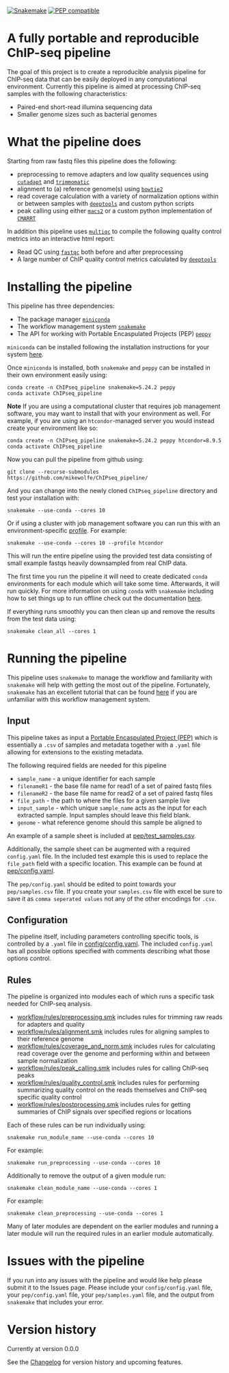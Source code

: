 [![Snakemake](https://img.shields.io/badge/snakemake-≥5.24.2-brightgreen.svg)](https://snakemake.bitbucket.io) [![PEP compatible](http://pepkit.github.io/img/PEP-compatible-green.svg)](http://pepkit.github.io)
# A fully portable and reproducible ChIP-seq pipeline

The goal of this project is to create a reproducible analysis pipeline for ChIP-seq data 
that can be easily deployed in any computational environment. Currently this pipeline is
aimed at processing ChIP-seq samples with the following 
characteristics:

- Paired-end short-read illumina sequencing data
- Smaller genome sizes such as bacterial genomes

# What the pipeline does
Starting from raw fastq files this pipeline does the following:

- preprocessing to remove adapters and low quality sequences using [`cutadapt`](https://cutadapt.readthedocs.io/en/stable/)
  and [`trimmomatic`](http://www.usadellab.org/cms/?page=trimmomatic)
- alignment to (a) reference genome(s) using [`bowtie2`](http://bowtie-bio.sourceforge.net/bowtie2/index.shtml)
- read coverage calculation with a variety of normalization options within or between samples 
  with [`deeptools`](https://deeptools.readthedocs.io/en/latest/) and custom python scripts 
- peak calling using either [`macs2`](https://github.com/macs3-project/MACS) or a custom python 
  implementation of [`CMARRT`](https://github.com/mikewolfe/CMARRT_python)

In addition this pipeline uses [`multiqc`](https://multiqc.info/) to compile the 
following quality control metrics into an interactive html report:
- Read QC using [`fastqc`](https://www.bioinformatics.babraham.ac.uk/projects/fastqc/) both before and after preprocessing
- A large number of ChIP quality control metrics calculated by [`deeptools`](https://deeptools.readthedocs.io/en/latest/)

# Installing the pipeline

This pipeline has three dependencies:
- The package manager [`miniconda`](https://docs.conda.io/en/latest/miniconda.html)
- The workflow management system [`snakemake`](https://snakemake.readthedocs.io/en/stable/index.html)
- The API for working with Portable Encaspulated Projects (PEP) [`peppy`](http://peppy.databio.org/en/latest/)

`miniconda` can be installed following the installation instructions for your system [here](https://docs.conda.io/en/latest/miniconda.html).

Once `miniconda` is installed, both `snakemake` and `peppy` can be installed in their own environment easily using:
```
conda create -n ChIPseq_pipeline snakemake=5.24.2 peppy
conda activate ChIPseq_pipeline
```

**Note** If you are using a computational cluster that requires job management
software, you may want to install that with your environment as well.
For example, if you are using an `htcondor`-managed server you would
instead create your environment like so:
```
conda create -n ChIPseq_pipeline snakemake=5.24.2 peppy htcondor=8.9.5
conda activate ChIPseq_pipeline
```

Now you can pull the pipeline from github using:
```
git clone --recurse-submodules https://github.com/mikewolfe/ChIPseq_pipeline/
```

And you can change into the newly cloned `ChIPseq_pipeline` directory and test your installation with:
```
snakemake --use-conda --cores 10
```

Or if using a cluster with job management software you can run this
with an environment-specific
[profile](https://snakemake.readthedocs.io/en/v5.1.4/executable.html#profiles).
For example:
```
snakemake --use-conda --cores 10 --profile htcondor
```


This will run the entire pipeline using the provided test data consisting of small example fastqs heavily downsampled from real ChIP data. 

The first time you run the pipeline it will need to create dedicated `conda` environments for each module which will take some time. Afterwards, it will run quickly. For more information on using `conda` with `snakemake` including how to set things up to run offline check out the documentation [here](https://snakemake.readthedocs.io/en/stable/snakefiles/deployment.html#integrated-package-management).

If everything runs smoothly you can then clean up and remove the results from the test data using:
```
snakemake clean_all --cores 1
```

# Running the pipeline

This pipeline uses `snakemake` to manage the workflow and familiarity with `snakemake` will help with getting the most out of the pipeline. Fortunately, `snakemake` has an excellent tutorial that can be found [here](https://snakemake.readthedocs.io/en/stable/tutorial/tutorial.html) if you are unfamiliar with this workflow management system.

## Input

This pipeline takes as input a [Portable Encaspulated Project (PEP)](http://pep.databio.org/en/latest/) which is essentially a `.csv` of samples and metadata together with a `.yaml` file allowing for extensions to the existing metadata.

The following required fields are needed for this pipeline
- `sample_name` - a unique identifier for each sample
- `filenameR1` - the base file name for read1 of a set of paired fastq files
- `filenameR2` - the base file name for read2 of a set of paired fastq files
- `file_path` - the path to where the files for a given sample live
- `input_sample` - which unique `sample_name` acts as the input for each extracted sample.
Input samples should leave this field blank.
- `genome` - what reference genome should this sample be aligned to

An example of a sample sheet is included at [pep/test_samples.csv](pep/test_samples.csv).

Additionally, the sample sheet can be augmented with a required `config.yaml` file. In the included test example this is used to replace the `file_path` field with a specific location. This example can be found at [pep/config.yaml](pep/config.yaml).

The `pep/config.yaml` should be edited to point towards your `pep/samples.csv` file. If you create your `samples.csv` file with excel be sure to save it as `comma seperated values` not any of the other encodings for `.csv`.

## Configuration

The pipeline itself, including parameters controlling specific tools, is controlled by a `.yaml` file in [config/config.yaml](config/config.yaml). The included `config.yaml` has all possible options specified with comments describing what those options control.

## Rules

The pipeline is organized into modules each of which runs a specific task needed for ChIP-seq analysis.

- [workflow/rules/preprocessing.smk](workflow/rules/preprocessing.smk) includes rules for trimming raw reads for adapters and quality
- [workflow/rules/alignment.smk](workflow/rules/alignment.smk) includes rules for aligning samples to their reference genome
- [workflow/rules/coverage_and_norm.smk](workflow/rules/coverage_and_norm.smk) includes rules for calculating read coverage over the genome and performing within and between sample normalization
- [workflow/rules/peak_calling.smk](workflow/rules/peak_calling.smk) includes rules for calling ChIP-seq peaks
- [workflow/rules/quality_control.smk](workflow/rules/quality_control.smk) includes rules for performing summarizing quality control on the reads themselves and ChIP-seq specific quality control
- [workflow/rules/postprocessing.smk](workflow/rules/postprocessing.smk) includes rules for getting summaries of ChIP signals over specified regions or locations

Each of these rules can be run individually using:
```
snakemake run_module_name --use-conda --cores 10
```

For example:
```
snakemake run_preprocessing --use-conda --cores 10
```

Additionally to remove the output of a given module run:
```
snakemake clean_module_name --use-conda --cores 1
```

For example:
```
snakemake clean_preprocessing --use-conda --cores 1
```

Many of later modules are dependent on the earlier modules and running a later module will run the required rules in an earlier module automatically.

# Issues with the pipeline

If you run into any issues with the pipeline and would like help please submit it to the Issues page. Please include your `config/config.yaml` file, your `pep/config.yaml` file, your `pep/samples.yaml` file, and the output from `snakemake` that includes your error.

# Version history

Currently at version 0.0.0

See the [Changelog](CHANGELOG.md) for version history and upcoming
features.
